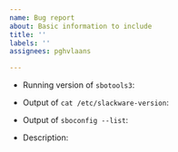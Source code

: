 ```yaml
---
name: Bug report
about: Basic information to include
title: ''
labels: ''
assignees: pghvlaans

---
```


* Running version of `sbotools3`:

* Output of `cat /etc/slackware-version`:

* Output of `sboconfig --list`:

* Description:
